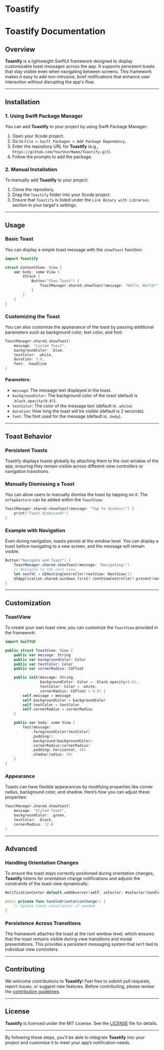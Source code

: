 # Toastify

# **Toastify Documentation**

## **Overview**

**Toastify** is a lightweight SwiftUI framework designed to display customizable toast messages across the app. It supports persistent toasts that stay visible even when navigating between screens. This framework makes it easy to add non-intrusive, brief notifications that enhance user interaction without disrupting the app's flow.

---

## **Installation**

### 1. **Using Swift Package Manager**
You can add **Toastify** to your project by using Swift Package Manager:

1. Open your Xcode project.
2. Go to `File > Swift Packages > Add Package Dependency`.
3. Enter the repository URL for **Toastify** (e.g., `https://github.com/YourUserName/Toastify.git`).
4. Follow the prompts to add the package.

### 2. **Manual Installation**
To manually add **Toastify** to your project:
1. Clone the repository.
2. Drag the `Toastify` folder into your Xcode project.
3. Ensure that `Toastify` is listed under the `Link Binary with Libraries` section in your target's settings.

---

## **Usage**

### **Basic Toast**

You can display a simple toast message with the `showToast` function:

```swift
import Toastify

struct ContentView: View {
    var body: some View {
        VStack {
            Button("Show Toast") {
                ToastManager.shared.showToast(message: "Hello, World!")
            }
        }
    }
}
```

### **Customizing the Toast**

You can also customize the appearance of the toast by passing additional parameters such as background color, text color, and font:

```swift
ToastManager.shared.showToast(
    message: "Custom Toast",
    backgroundColor: .blue,
    textColor: .white,
    duration: 3.0,
    font: .headline
)
```

#### Parameters:
- `message`: The message text displayed in the toast.
- `backgroundColor`: The background color of the toast (default is `.black.opacity(0.8)`).
- `textColor`: The color of the message text (default is `.white`).
- `duration`: How long the toast will be visible (default is 2 seconds).
- `font`: The font used for the message (default is `.body`).

---

## **Toast Behavior**

### **Persistent Toasts**
Toastify displays toasts globally by attaching them to the root window of the app, ensuring they remain visible across different view controllers or navigation transitions.

### **Manually Dismissing a Toast**
You can allow users to manually dismiss the toast by tapping on it. The `onTapGesture` can be added within the `ToastView`:

```swift
ToastManager.shared.showToast(message: "Tap to dismiss!") {
    print("Toast dismissed!")
}
```

### **Example with Navigation**

Even during navigation, toasts persist at the window level. You can display a toast before navigating to a new screen, and the message will remain visible:

```swift
Button("Navigate and Toast") {
    ToastManager.shared.showToast(message: "Navigating!")
    // Navigate to the next view
    let nextVC = UIHostingController(rootView: NextView())
    UIApplication.shared.windows.first?.rootViewController?.present(nextVC, animated: true)
}
```

---

## **Customization**

### **ToastView**

To create your own toast view, you can customize the `ToastView` provided in the framework:

```swift
import SwiftUI

public struct ToastView: View {
    public var message: String
    public var backgroundColor: Color
    public var textColor: Color
    public var cornerRadius: CGFloat

    public init(message: String,
                backgroundColor: Color = .black.opacity(0.8),
                textColor: Color = .white,
                cornerRadius: CGFloat = 8.0) {
        self.message = message
        self.backgroundColor = backgroundColor
        self.textColor = textColor
        self.cornerRadius = cornerRadius
    }

    public var body: some View {
        Text(message)
            .foregroundColor(textColor)
            .padding()
            .background(backgroundColor)
            .cornerRadius(cornerRadius)
            .padding(.horizontal, 40)
            .shadow(radius: 10)
    }
}
```

### **Appearance**

Toasts can have flexible appearances by modifying properties like corner radius, background color, and shadow. Here’s how you can adjust these properties:

```swift
ToastManager.shared.showToast(
    message: "Styled Toast",
    backgroundColor: .green,
    textColor: .black,
    cornerRadius: 12.0
)
```

---

## **Advanced**

### **Handling Orientation Changes**

To ensure the toast stays correctly positioned during orientation changes, **Toastify** listens for orientation change notifications and adjusts the constraints of the toast view dynamically:

```swift
NotificationCenter.default.addObserver(self, selector: #selector(handleOrientationChange), name: UIDevice.orientationDidChangeNotification, object: nil)

@objc private func handleOrientationChange() {
    // Update toast constraints if needed
}
```

### **Persistence Across Transitions**

The framework attaches the toast at the root window level, which ensures that the toast remains visible during view transitions and modal presentations. This provides a persistent messaging system that isn’t tied to individual view controllers.

---

## **Contributing**

We welcome contributions to **Toastify**! Feel free to submit pull requests, report issues, or suggest new features. Before contributing, please review the [contribution guidelines](CONTRIBUTING.md).

---

## **License**

**Toastify** is licensed under the MIT License. See the [LICENSE](LICENSE) file for details.

---

By following these steps, you’ll be able to integrate **Toastify** into your project and customize it to meet your app’s notification needs.
